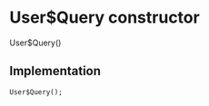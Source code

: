 


# User$Query constructor







User$Query()





## Implementation

```dart
User$Query();
```







